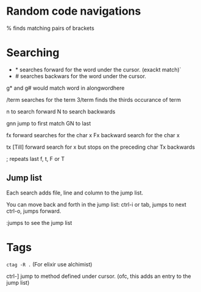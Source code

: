 # Random code navigations

% finds matching pairs of brackets

# Searching

- \* searches forward for the word under the cursor. (exackt match)`
- \# searches backwars for the word under the cursor.

g* and g# would match word in alongwordhere

/term searches for the term
3/term finds the thirds occurance of term

n to search forward
N to search backwards

gnn jump to first match
GN to last

fx forward searches for the char x
Fx backward search for the char x

tx [Till] forward search for x but stops on the preceding char
Tx backwards

; repeats last f, t, F or T

## Jump list

Each search adds file, line and column to the jump list.

You can move back and forth in the jump list:
ctrl-i or tab, jumps to next
ctrl-o, jumps forward.

:jumps to see the jump list

# Tags

`ctag -R .`
(For elixir use alchimist)

ctrl-] jump to method defined under cursor.
(ofc, this adds an entry to the jump list)


